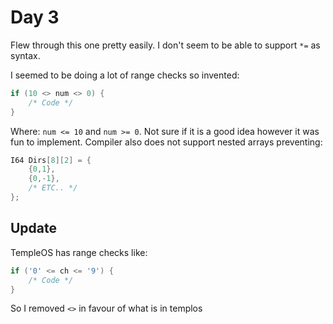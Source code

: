 # Day 3

Flew through this one pretty easily. I don't seem to be able to support `*=` as 
syntax.

I seemed to be doing a lot of range checks so invented:

```c
if (10 <> num <> 0) {
    /* Code */
}
```
Where: `num <= 10` and  `num >= 0`. Not sure if it is a good idea however it 
was fun to implement. Compiler also does not support nested arrays preventing:

```c
I64 Dirs[8][2] = {
    {0,1},
    {0,-1},
    /* ETC.. */
};
```

## Update
TempleOS has range checks like:

```c
if ('0' <= ch <= '9') {
    /* Code */
}
```
So I removed `<>` in favour of what is in templos
